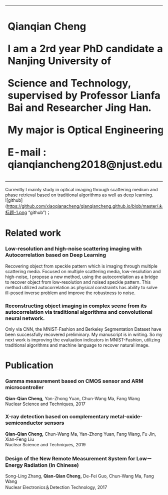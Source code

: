 <table border = "0">
   <tr>
      <td width = "35%">
         <h1> Qianqian Cheng </b></p>
         <p><b> I am a 2rd year PhD candidate at Nanjing University of </b></p>
         <p><b>Science and Technology, supervised by Professor Lianfa Bai and Researcher Jing Han.</b></p>
         <p><b>My major is Optical Engineering.</b></p>
         <p><b> E-mail : qianqiancheng2018@njust.edu.cn</b></p>
        </td>
        <td width = "65%">
          <img src = "https://github.com/xiaoqianacheng/qianqiancheng.github.io/blob/master/未标题-1.png" width = "100%">
        </td>
     <tr> 
  </table>
    
   
   
   Currently I mainly study in optical imaging through scattering medium and phase 
 retrieval based on traditional algorithms as well as deep learning.    
![github](https://github.com/xiaoqianacheng/qianqiancheng.github.io/blob/master/未标题-1.png “github”)；

# Related work
### Low-resolution and high-noise scattering imaging with Autocorrelation based on Deep Learning

   Recovering object from speckle pattern which is imaging through multiple scattering media. Focused on multiple scattering media, low-resolution and high-noise, I propose a new method, using the autocorrelation as a bridge to recover object from low-resolution and noised speckle pattern. This method utilized autocorrelation as physical constraints has ability to solve ill-posed inverse problem and improve the robustness to noise. 

### Reconstructing object imaging in complex scene from its autocorrelation via traditional algorithms and convolutional neural network.
   Only via CNN, the MNIST-Fashion and Berkeley Segmentation Dataset have been successfully recovered preliminary. My manuscript is in writing.
So my next work is improving the evaluation indicators in MNIST-Fashion, utilizing traditional algorithms and machine language to recover natural image.

# Publication

### Gamma measurement based on CMOS sensor and ARM microcontroller
   __Qian-Qian Cheng,__ Yan-Zhong Yuan, Chun-Wang Ma, Fang Wang  
   Nuclear Science and Techniques, 2017
  
### X-ray detection based on complementary metal-oxide-semiconductor sensors
   __Qian-Qian Cheng,__ Chun-Wang Ma, Yan-Zhong Yuan, Fang Wang, Fu Jin, Xian-Feng Liu  
   Nuclear Science and Techniques, 2019
   
### Design of the New Remote Measurement System for Low－Energy Radiation (In Chinese)
   Song-Ling Zhang,  __Qian-Qian Cheng,__ De-Fei Guo, Chun-Wang Ma, Fang Wang  
   Nuclear Electronics＆Detection Technology, 2017
   
